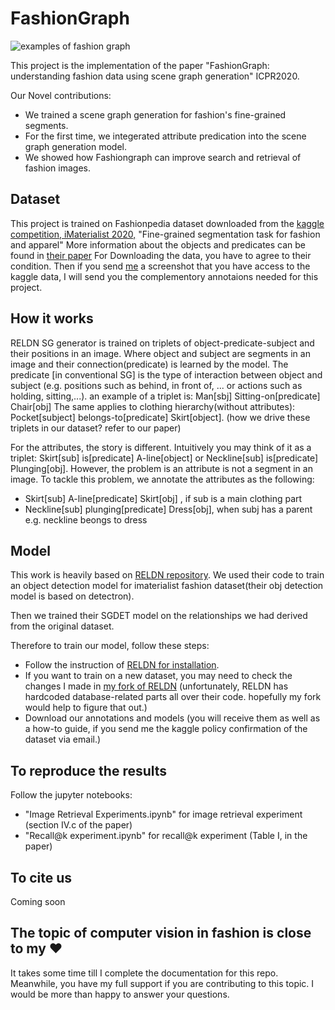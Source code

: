 # FashionGraph

![examples of fashion graph](https://github.com/shabnamsadegh/FashionGraph/blob/V0/examples.png)

This project is the implementation of the paper "FashionGraph: understanding fashion data using scene graph generation" ICPR2020.

Our Novel contributions:
 - We trained a scene graph generation for fashion's fine-grained segments. 
 - For the first time, we integerated attribute predication into the scene graph generation model. 
 - We showed how Fashiongraph can improve search and retrieval of fashion images.

## Dataset
This project is trained on Fashionpedia dataset downloaded from the [kaggle competition, iMaterialist 2020,](https://www.kaggle.com/c/imaterialist-fashion-2020-fgvc7/overview) "Fine-grained segmentation task for fashion and apparel"
More information about the objects and predicates can be found in [their paper](https://arxiv.org/abs/2004.12276)
For Downloading the data, you have to agree to their condition. Then if you send [me](sadegh.shabnam@gmail.com) a screenshot that you have access to the kaggle data, I will send you the complementory annotaions needed for this project.

## How it works
RELDN SG generator is trained on triplets of object-predicate-subject and their positions in an image. Where object and subject are segments in an image and their connection(predicate) is learned by the model. The predicate [in conventional SG] is the type of interaction between object and subject (e.g. positions such as behind, in front of, ... or actions such as holding, sitting,...). 
an example of a triplet is: Man[sbj] Sitting-on[predicate] Chair[obj]
The same applies to clothing hierarchy(without attributes): 
Pocket[subject] belongs-to[predicate] Skirt[object]. (how we drive these triplets in our dataset? refer to our paper)

For the attributes, the story is different. Intuitively you may think of it as a triplet: Skirt[sub] is[predicate] A-line[object] or Neckline[sub] is[predicate] Plunging[obj]. However, the problem is an attribute is not a segment in an image. To tackle this problem, we annotate the attributes as the following: 
- Skirt[sub] A-line[predicate] Skirt[obj] , if sub is a main clothing part 
- Neckline[sub] plunging[predicate] Dress[obj], when subj has a parent e.g. neckline beongs to dress

## Model
This work is heavily based on [RELDN repository](https://github.com/NVIDIA/ContrastiveLosses4VRD). 
We used their code to train an object detection model for imaterialist fashion dataset(their obj detection model is based on detectron). 

Then we trained their SGDET model on the relationships we had derived from the original dataset.

Therefore to train our model, follow these steps:

- Follow the instruction of [RELDN for installation](https://github.com/NVIDIA/ContrastiveLosses4VRD).
- If you want to train on a new dataset, you may need to check the changes I made in [my fork of RELDN](https://github.com/shabnamsadegh/ContrastiveLosses4VRD) (unfortunately, RELDN has hardcoded database-related parts all over their code. hopefully my fork would help to figure that out.)
- Download our annotations and models (you will receive them as well as a how-to guide, if you send me the kaggle policy confirmation of the dataset via email.)

## To reproduce the results
Follow the jupyter notebooks: 
- "Image Retrieval Experiments.ipynb" for image retrieval experiment (section IV.c of the paper)
- "Recall@k experiment.ipynb" for recall@k experiment (Table I, in the paper)

## To cite us
Coming soon

## The topic of computer vision in fashion is close to my :heart:
It takes some time till I complete the documentation for this repo. Meanwhile, you have my full support if you are contributing to this topic. I would be more than happy to answer your questions.
